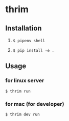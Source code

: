 # thrim

## Installation

1. `$ pipenv shell`

1. `$ pip install -e .`

## Usage

### for linux server

`$ thrim run`

### for mac (for developer)

`$ thrim dev run`
